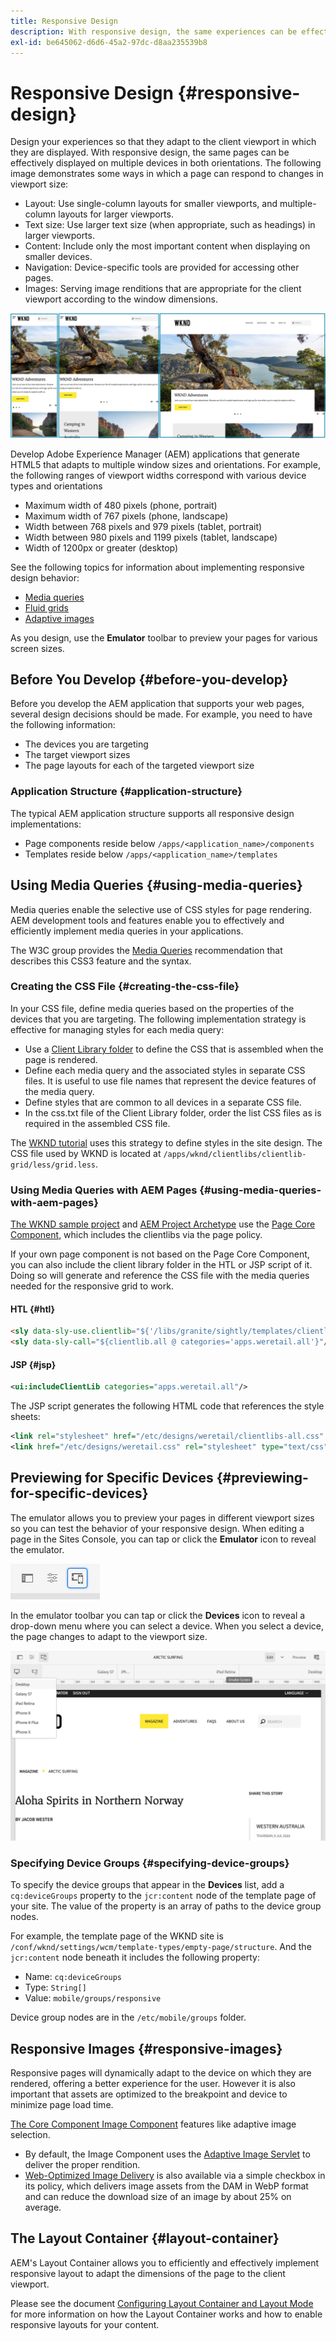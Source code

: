 ```yaml
---
title: Responsive Design
description: With responsive design, the same experiences can be effectively displayed on multiple devices in multiple orientations.
exl-id: be645062-d6d6-45a2-97dc-d8aa235539b8
---
```

# Responsive Design {#responsive-design}

Design your experiences so that they adapt to the client viewport in which they are displayed. With responsive design, the same pages can be effectively displayed on multiple devices in both orientations. The following image demonstrates some ways in which a page can respond to changes in viewport size:

* Layout: Use single-column layouts for smaller viewports, and multiple-column layouts for larger viewports.
* Text size: Use larger text size (when appropriate, such as headings) in larger viewports.
* Content: Include only the most important content when displaying on smaller devices.
* Navigation: Device-specific tools are provided for accessing other pages.
* Images: Serving image renditions that are appropriate for the client viewport according to the window dimensions.

![Examples of responsive design](assets/responsive-example.png)

Develop Adobe Experience Manager (AEM) applications that generate HTML5 that adapts to multiple window sizes and orientations. For example, the following ranges of viewport widths correspond with various device types and orientations

* Maximum width of 480 pixels (phone, portrait)
* Maximum width of 767 pixels (phone, landscape)
* Width between 768 pixels and 979 pixels (tablet, portrait)
* Width between 980 pixels and 1199 pixels (tablet, landscape)
* Width of 1200px or greater (desktop)

See the following topics for information about implementing responsive design behavior:

* [Media queries](#using-media-queries)
* [Fluid grids](#developing-a-fluid-grid)
* [Adaptive images](#using-adaptive-images)

As you design, use the **Emulator** toolbar to preview your pages for various screen sizes.

## Before You Develop {#before-you-develop}

Before you develop the AEM application that supports your web pages, several design decisions should be made. For example, you need to have the following information:

* The devices you are targeting
* The target viewport sizes
* The page layouts for each of the targeted viewport size

### Application Structure {#application-structure}

The typical AEM application structure supports all responsive design implementations:

* Page components reside below `/apps/<application_name>/components`
* Templates reside below `/apps/<application_name>/templates`

## Using Media Queries {#using-media-queries}

Media queries enable the selective use of CSS styles for page rendering. AEM development tools and features enable you to effectively and efficiently implement media queries in your applications.

The W3C group provides the [Media Queries](https://www.w3.org/TR/css3-mediaqueries/) recommendation that describes this CSS3 feature and the syntax.

### Creating the CSS File {#creating-the-css-file}

In your CSS file, define media queries based on the properties of the devices that you are targeting. The following implementation strategy is effective for managing styles for each media query:

* Use a [Client Library folder](clientlibs.md) to define the CSS that is assembled when the page is rendered.
* Define each media query and the associated styles in separate CSS files. It is useful to use file names that represent the device features of the media query.
* Define styles that are common to all devices in a separate CSS file.
* In the css.txt file of the Client Library folder, order the list CSS files as is required in the assembled CSS file.

The [WKND tutorial](develop-wknd-tutorial.md) uses this strategy to define styles in the site design. The CSS file used by WKND is located at `/apps/wknd/clientlibs/clientlib-grid/less/grid.less`.

### Using Media Queries with AEM Pages {#using-media-queries-with-aem-pages}

[The WKND sample project](/help/implementing/developing/introduction/develop-wknd-tutorial.md) and [AEM Project Archetype](https://experienceleague.adobe.com/docs/experience-manager-core-components/using/developing/archetype/overview.html) use the [Page Core Component,](https://experienceleague.adobe.com/docs/experience-manager-core-components/using/wcm-components/page.html) which includes the clientlibs via the page policy.

If your own page component is not based on the Page Core Component, you can also include the client library folder in the HTL or JSP script of it. Doing so will generate and reference the CSS file with the media queries needed for the responsive grid to work.

#### HTL {#htl}

```html
<sly data-sly-use.clientlib="${'/libs/granite/sightly/templates/clientlib.html'}">
<sly data-sly-call="${clientlib.all @ categories='apps.weretail.all'}"/>
```

#### JSP {#jsp}

```xml
<ui:includeClientLib categories="apps.weretail.all"/>
```

The JSP script generates the following HTML code that references the style sheets:

```xml
<link rel="stylesheet" href="/etc/designs/weretail/clientlibs-all.css" type="text/css">
<link href="/etc/designs/weretail.css" rel="stylesheet" type="text/css">
```

## Previewing for Specific Devices {#previewing-for-specific-devices}

The emulator allows you to preview your pages in different viewport sizes so you can test the behavior of your responsive design. When editing a page in the Sites Console, you can tap or click the **Emulator** icon to reveal the emulator.

![The emulator icon in the toolbar](assets/emulator-icon.png)

In the emulator toolbar you can tap or click the **Devices** icon to reveal a drop-down menu where you can select a device. When you select a device, the page changes to adapt to the viewport size.

![The emulator toolbar](assets/emulator.png)

### Specifying Device Groups {#specifying-device-groups}

To specify the device groups that appear in the **Devices** list, add a `cq:deviceGroups` property to the `jcr:content` node of the template page of your site. The value of the property is an array of paths to the device group nodes.

For example, the template page of the WKND site is `/conf/wknd/settings/wcm/template-types/empty-page/structure`. And the `jcr:content` node beneath it includes the following property:

* Name: `cq:deviceGroups`
* Type: `String[]`
* Value: `mobile/groups/responsive`

Device group nodes are in the `/etc/mobile/groups` folder.

## Responsive Images {#responsive-images}

Responsive pages will dynamically adapt to the device on which they are rendered, offering a better experience for the user. However it is also important that assets are optimized to the breakpoint and device to minimize page load time.

[The Core Component Image Component](https://experienceleague.adobe.com/docs/experience-manager-core-components/using/wcm-components/image.html) features like adaptive image selection.

* By default, the Image Component uses the [Adaptive Image Servlet](https://experienceleague.adobe.com/docs/experience-manager-core-components/using/developing/adaptive-image-servlet.html) to deliver the proper rendition.
* [Web-Optimized Image Delivery](https://experienceleague.adobe.com/docs/experience-manager-core-components/using/developing/web-optimized-image-delivery.html) is also available via a simple checkbox in its policy, which delivers image assets from the DAM in WebP format and can reduce the download size of an image by about 25% on average.

## The Layout Container {#layout-container}

AEM's Layout Container allows you to efficiently and effectively implement responsive layout to adapt the dimensions of the page to the client viewport.

Please see the document [Configuring Layout Container and Layout Mode](/help/sites-cloud/administering/responsive-layout.md) for more information on how the Layout Container works and how to enable responsive layouts for your content.
